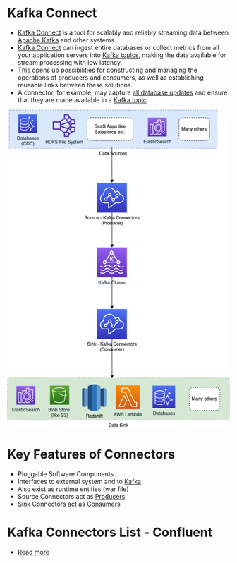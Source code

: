 # Kafka Connect
- [Kafka Connect](https://kafka.apache.org/documentation.html#connect) is a tool for scalably and reliably streaming data between [Apache Kafka](../../4_MessageBrokersEDA/Kafka/Readme.md) and other systems.
- [Kafka Connect]() can ingest entire databases or collect metrics from all your application servers into [Kafka topics](../../4_MessageBrokersEDA/Kafka/Readme.md), making the data available for stream processing with low latency.
- This opens up possibilities for constructing and managing the operations of producers and consumers, as well as establishing reusable links between these solutions. 
- A connector, for example, may capture [all database updates](../../3_Databases/15_ChangeDataCapture/Readme.md) and ensure that they are made available in a [Kafka topic](../../4_MessageBrokersEDA/Kafka/Readme.md).

![](../../4_MessageBrokersEDA/Kafka/assets/Kafka-Connect.png)

# Key Features of Connectors
- Pluggable Software Components
- Interfaces to external system and to [Kafka](../../4_MessageBrokersEDA/Kafka/Readme.md)
- Also exist as runtime entities (war file)
- Source Connectors act as [Producers](../../4_MessageBrokersEDA/Kafka/Readme.md)
- Sink Connectors act as [Consumers](../../4_MessageBrokersEDA/Kafka/Readme.md)

# Kafka Connectors List - Confluent
- [Read more](https://www.confluent.io/hub/kafka-connectors-6)